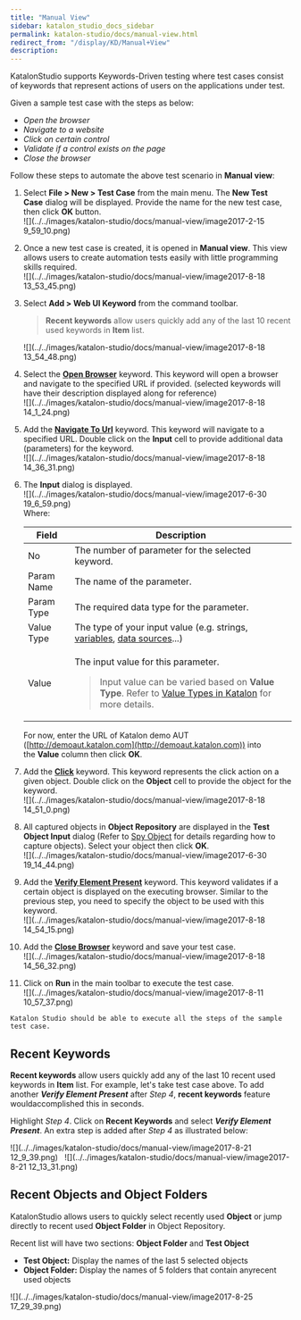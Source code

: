 ```yaml
---
title: "Manual View" 
sidebar: katalon_studio_docs_sidebar
permalink: katalon-studio/docs/manual-view.html 
redirect_from: "/display/KD/Manual+View" 
description: 
---
```

KatalonStudio supports Keywords-Driven testing where test cases consist of keywords that represent actions of users on the applications under test. 

Given a sample test case with the steps as below:

*   _Open the browser_
*   _Navigate to a website_
*   _Click on certain control_
*   _Validate if a control exists on the page_
*   _Close the browser_

Follow these steps to automate the above test scenario in **Manual view**:

1.  Select **File > New > Test Case** from the main menu. The **New Test Case** dialog will be displayed. Provide the name for the new test case, then click **OK** button.  
    ![](../../images/katalon-studio/docs/manual-view/image2017-2-15 9_59_10.png)  
      
    
2.  Once a new test case is created, it is opened in **Manual view**. This view allows users to create automation tests easily with little programming skills required.  
    ![](../../images/katalon-studio/docs/manual-view/image2017-8-18 13_53_45.png)  
      
    
3.  Select **Add > Web UI Keyword** from the command toolbar.
    
    > **Recent keywords** allow users quickly add any of the last 10 recent used keywords in **Item** list.
    
      
    ![](../../images/katalon-studio/docs/manual-view/image2017-8-18 13_54_48.png)  
      
    
      
    
4.  Select the **[Open Browser](/display/KD/%5BWebUI%5D+Open+Browser)** keyword. This keyword will open a browser and navigate to the specified URL if provided. (selected keywords will have their description displayed along for reference)  
    ![](../../images/katalon-studio/docs/manual-view/image2017-8-18 14_1_24.png)  
      
    
5.  Add the **[Navigate To Url](/display/KD/%5BWebUI%5D+Navigate+to+Url)** keyword. This keyword will navigate to a specified URL. Double click on the **Input** cell to provide additional data (parameters) for the keyword.   
    ![](../../images/katalon-studio/docs/manual-view/image2017-8-18 14_36_31.png)  
      
    
6.  The **Input** dialog is displayed.   
    ![](../../images/katalon-studio/docs/manual-view/image2017-6-30 19_6_59.png)  
    Where:
    
    <table><thead><tr><th>Field</th><th>Description</th></tr></thead><tbody><tr><td>No</td><td>The number of parameter for the selected keyword.</td></tr><tr><td>Param Name</td><td>The name of the parameter.</td></tr><tr><td>Param Type</td><td>The required data type for the parameter.</td></tr><tr><td>Value Type</td><td>The type of your input value (e.g. strings, <a href="/display/KD/Variable+Types" rel="nofollow">variables</a>, <a href="/display/KD/Manage+Test+Data" rel="nofollow">data sources</a>...)</td></tr><tr><td>Value</td><td><p>The input value for this parameter.</p><blockquote class="important"><p>Input value can be varied based on&nbsp;<strong>Value Type</strong>. Refer to&nbsp;<a href="/display/KD/Value+Types" rel="nofollow">Value Types in Katalon</a>&nbsp;for more details.</p></blockquote></td></tr></tbody></table>
    
      
    For now, enter the URL of Katalon demo AUT ([http://demoaut.katalon.com](http://demoaut.katalon.com)) into the **Value** column then click **OK**.   
      
    
7.  Add the **[Click](/display/KD/%5BWebUI%5D+Click)** keyword. This keyword represents the click action on a given object. Double click on the **Object** cell to provide the object for the keyword.   
    ![](../../images/katalon-studio/docs/manual-view/image2017-8-18 14_51_0.png)  
      
    
8.  All captured objects in **Object Repository** are displayed in the **Test Object Input** dialog (Refer to [Spy Object](/display/KD/Spy+Object) for details regarding how to capture objects). Select your object then click **OK**.  
    ![](../../images/katalon-studio/docs/manual-view/image2017-6-30 19_14_44.png)  
      
    
9.  Add the **[Verify Element Present](/display/KD/%5BWebUI%5D+Verify+Element+Present)** keyword. This keyword validates if a certain object is displayed on the executing browser. Similar to the previous step, you need to specify the object to be used with this keyword.  
    ![](../../images/katalon-studio/docs/manual-view/image2017-8-18 14_54_15.png)  
      
    
10.  Add the **[Close Browser](/display/KD/%5BWebUI%5D+Close+Browser)** keyword and save your test case.  
    ![](../../images/katalon-studio/docs/manual-view/image2017-8-18 14_56_32.png)  
      
    
11.  Click on **Run** in the main toolbar to execute the test case.   
    ![](../../images/katalon-studio/docs/manual-view/image2017-8-11 10_57_37.png)  
      
    Katalon Studio should be able to execute all the steps of the sample test case.

Recent Keywords
---------------

**Recent keywords** allow users quickly add any of the last 10 recent used keywords in **Item** list. For example, let's take test case above. To add another **_Verify Element Present_** after _Step 4_, **recent keywords** feature wouldaccomplished this in seconds.

Highlight _Step 4_. Click on **Recent Keywords** and select **_Verify Element Present_**. An extra step is added after _Step 4_ as illustrated below:

![](../../images/katalon-studio/docs/manual-view/image2017-8-21 12_9_39.png)   ![](../../images/katalon-studio/docs/manual-view/image2017-8-21 12_13_31.png)

Recent Objects and Object Folders
---------------------------------

KatalonStudio allows users to quickly select recently used **Object** or jump directly to recent used **Object Folder** in Object Repository.

Recent list will have two sections: **Object Folder** and **Test Object**

*   **Test Object:** Display the names of the last 5 selected objects
*   **Object Folder:** Display the names of 5 folders that contain anyrecent used objects

![](../../images/katalon-studio/docs/manual-view/image2017-8-25 17_29_39.png)